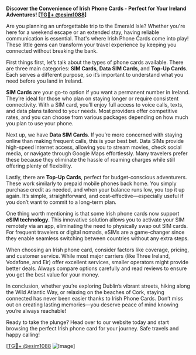 **Discover the Convenience of Irish Phone Cards - Perfect for Your Ireland Adventures! [[TG💪+ @esim1088](https://t.me/s/esim1088)]**

Are you planning an unforgettable trip to the Emerald Isle? Whether you're here for a weekend escape or an extended stay, having reliable communication is essential. That's where Irish Phone Cards come into play! These little gems can transform your travel experience by keeping you connected without breaking the bank.

First things first, let’s talk about the types of phone cards available. There are three main categories: **SIM Cards**, **Data SIM Cards**, and **Top-Up Cards**. Each serves a different purpose, so it’s important to understand what you need before you land in Ireland.

**SIM Cards** are your go-to option if you want a permanent number in Ireland. They’re ideal for those who plan on staying longer or require consistent connectivity. With a SIM card, you’ll enjoy full access to voice calls, texts, and data plans tailored to your needs. Most providers offer competitive rates, and you can choose from various packages depending on how much you plan to use your phone.

Next up, we have **Data SIM Cards**. If you’re more concerned with staying online than making frequent calls, this is your best bet. Data SIMs provide high-speed internet access, allowing you to stream movies, check social media, or navigate through Google Maps effortlessly. Many travelers prefer these because they eliminate the hassle of roaming charges while still offering plenty of flexibility.

Lastly, there are **Top-Up Cards**, perfect for budget-conscious adventurers. These work similarly to prepaid mobile phones back home. You simply purchase credit as needed, and when your balance runs low, you top it up again. It’s simple, straightforward, and cost-effective—especially useful if you don’t want to commit to a long-term plan.

One thing worth mentioning is that some Irish phone cards now support **eSIM technology**. This innovative solution allows you to activate your SIM remotely via an app, eliminating the need to physically swap out SIM cards. For frequent travelers or digital nomads, eSIMs are a game-changer since they enable seamless switching between countries without any extra steps.

When choosing an Irish phone card, consider factors like coverage, pricing, and customer service. While most major carriers (like Three Ireland, Vodafone, and Eir) offer excellent services, smaller operators might provide better deals. Always compare options carefully and read reviews to ensure you get the best value for your money.

In conclusion, whether you’re exploring Dublin’s vibrant streets, hiking along the Wild Atlantic Way, or relaxing on the beaches of Cork, staying connected has never been easier thanks to Irish Phone Cards. Don’t miss out on creating lasting memories—you deserve peace of mind knowing you’re always reachable!

Ready to take the plunge? Head over to our website today and start browsing the perfect Irish phone card for your journey. Safe travels and happy calling!

[[TG💪+ @esim1088](https://t.me/s/esim1088) ![Image](https://i.postimg.cc/Y0z9fWf4/image.png)]